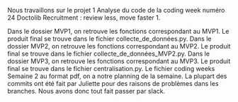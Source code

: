 Nous travaillons sur le projet 1  Analyse du code de la coding week numéro 24 Doctolib Recruitment : review less, move faster 1.

Dans le dossier MVP1, on retrouve les fonctions correspondant au MVP1. Le produit final se trouve dans le fichier collecte_de_données.py.
Dans le dossier MVP2, on retrouve les fonctions correspondant au MVP2. Le produit final se trouve dans le fichier collecte_de_données_MVP2.py.
Dans le dossier MVP3, on retrouve les fonctions correspondant au MVP3. Le produit final se trouve dans le fichier centralisation.py.
Le fichier coding weeks Semaine 2 au format pdf, on a notre planning de la semaine.
La plupart des commits ont été fait par Juliette pour des raisons de problèmes dans les branches. Nous avons donc tout fait passer par slack.
